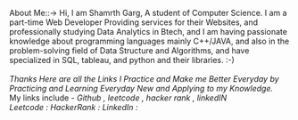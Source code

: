 About Me::->  Hi, I am Shamrth Garg, A student of Computer Science. I am a part-time Web Developer Providing services for their Websites, and professionally studying Data Analytics in Btech, and I am having passionate knowledge about programming languages mainly C++/JAVA, and also in the problem-solving field of Data Structure and Algorithms, and have specialized in SQL, tableau, and python and their libraries. :-) <br><br><i>
Thanks Here are all the Links I Practice and Make me Better Everyday by Practicing and Learning Everyday New and Applying to my Knowledge.</i><br>
My links include - <i> Github , leetcode , hacker rank , linkedIN </i>
<br><i>
Leetcode :
HackerRank :
LinkedIn :
</i>
